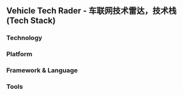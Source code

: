 ## Vehicle Tech Rader - 车联网技术雷达，技术栈(Tech Stack)
### Technology
### Platform
### Framework & Language
### Tools

